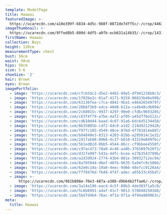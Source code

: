 ```yaml
---
template: ModelPage
title: Haawai
featuredImage: >-
  https://ucarecdn.com/a10e399f-6834-4d5c-988f-0872de7dff5c/-/crop/4463x4513/0,0/-/preview/
imageThumbnail: >-
  https://ucarecdn.com/9ffed8b5-800d-4df5-a0fb-ecb631a14b35/-/crop/1431x1835/271,0/-/preview/
firstName: Haawai
collection: Boys
height: 120cm
measurementType: chest
bust: 56cm
waist: 50cm
hips: 58cm
size: 5-6
shoeSize: '2'
hair: Brown
eyes: Brown
imagePortfolio:
  - image: 'https://ucarecdn.com/cfcb5dc2-d5e2-4492-89e5-df941238b8c3/'
  - image: 'https://ucarecdn.com/1f02be2c-01a7-4171-9259-96833b40e990/'
  - image: 'https://ucarecdn.com/63136fea-c7ca-4042-9ba1-e4642654979f/'
  - image: 'https://ucarecdn.com/28b8f3b9-edce-40d8-b12a-ca4b40cd6094/'
  - image: 'https://ucarecdn.com/2c68015c-9937-429f-90e0-cfdbc9693205/'
  - image: 'https://ucarecdn.com/c63f4f79-a7be-4af2-af05-a45d7f6e512c/'
  - image: 'https://ucarecdn.com/cd610d44-baad-4c07-91a6-6dc6d5134458/'
  - image: 'https://ucarecdn.com/8635005b-cdf2-4dc9-a1d2-218d92129420/'
  - image: 'https://ucarecdn.com/f97fc105-4549-40ce-876d-4f701814e607/'
  - image: 'https://ucarecdn.com/b84849e3-8313-4203-82bb-a295014c1e32/'
  - image: 'https://ucarecdn.com/2d1fab88-0066-4c27-b810-43319e049fbc/'
  - image: 'https://ucarecdn.com/5b1ed02d-0bb5-4544-86cc-cf9bbee4550f/'
  - image: 'https://ucarecdn.com/c97ac473-78a0-4c46-aa0b-3765897b20f2/'
  - image: 'https://ucarecdn.com/d31fe907-543a-4dfc-bcee-e2763543789b/'
  - image: 'https://ucarecdn.com/a2d3d924-2774-43b4-881e-30932712ec94/'
  - image: 'https://ucarecdn.com/8a705944-d6ef-407b-9635-5a94fc9c5866/'
  - image: 'https://ucarecdn.com/62e0c14a-19a0-4eec-9d66-48e7cc9120a4/'
  - image: 'https://ucarecdn.com/fff8476d-fb48-4f47-adec-a65633c45bd7/'
  - image: >-
      https://ucarecdn.com/961b898e-70e3-487a-a308-d9b64b2ffae6/-/crop/1632x2204/0,0/-/preview/
  - image: 'https://ucarecdn.com/3a14e196-eacd-4c5f-88b3-4de303f1a5c0/'
  - image: 'https://ucarecdn.com/5c6b6991-adaf-41cf-9013-578048250168/'
  - image: 'https://ucarecdn.com/5bd7d4b4-76ac-4f1a-971a-4f94a889963c/'
meta:
  title: Haawai
---
```


